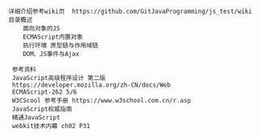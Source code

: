     详细介绍参考wiki页  https://github.com/GitJavaProgramming/js_test/wiki
    目录概述
        面向对象的JS
        ECMAScript内置对象
        执行环境 原型链与作用域链
        DOM、JS事件与Ajax
     
     参考资料
     JavaScript高级程序设计 第二版
     https://developer.mozilla.org/zh-CN/docs/Web
     ECMAScript-262 5/6
     W3CScool 参考手册 https://www.w3school.com.cn/r.asp
     JavaScript权威指南
     精通JavaScript
     webkit技术内幕 ch02 P31
